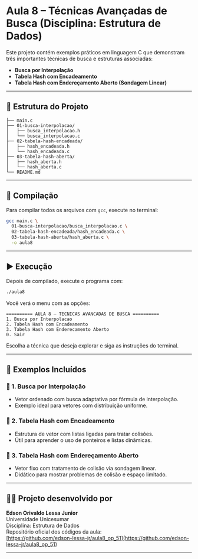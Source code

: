 # Aula 8 – Técnicas Avançadas de Busca (Disciplina: Estrutura de Dados)

Este projeto contém exemplos práticos em linguagem C que demonstram três importantes técnicas de busca e estruturas associadas:

- **Busca por Interpolação**
- **Tabela Hash com Encadeamento**
- **Tabela Hash com Endereçamento Aberto (Sondagem Linear)**

---

## 📁 Estrutura do Projeto

```
├── main.c
├── 01-busca-interpolacao/
│   ├── busca_interpolacao.h
│   └── busca_interpolacao.c
├── 02-tabela-hash-encadeada/
│   ├── hash_encadeada.h
│   └── hash_encadeada.c
├── 03-tabela-hash-aberta/
│   ├── hash_aberta.h
│   └── hash_aberta.c
└── README.md
```

---

## 🚀 Compilação

Para compilar todos os arquivos com `gcc`, execute no terminal:

```bash
gcc main.c \
  01-busca-interpolacao/busca_interpolacao.c \
  02-tabela-hash-encadeada/hash_encadeada.c \
  03-tabela-hash-aberta/hash_aberta.c \
  -o aula8
```

---

## ▶️ Execução

Depois de compilado, execute o programa com:

```bash
./aula8
```

Você verá o menu com as opções:

```
========== AULA 8 – TECNICAS AVANCADAS DE BUSCA ==========
1. Busca por Interpolacao
2. Tabela Hash com Encadeamento
3. Tabela Hash com Enderecamento Aberto
0. Sair
```

Escolha a técnica que deseja explorar e siga as instruções do terminal.

---

## 🧪 Exemplos Incluídos

### 🔹 1. Busca por Interpolação
- Vetor ordenado com busca adaptativa por fórmula de interpolação.
- Exemplo ideal para vetores com distribuição uniforme.

### 🔹 2. Tabela Hash com Encadeamento
- Estrutura de vetor com listas ligadas para tratar colisões.
- Útil para aprender o uso de ponteiros e listas dinâmicas.

### 🔹 3. Tabela Hash com Endereçamento Aberto
- Vetor fixo com tratamento de colisão via sondagem linear.
- Didático para mostrar problemas de colisão e espaço limitado.

---

## 👨‍🏫 Projeto desenvolvido por

**Edson Orivaldo Lessa Junior**  
Universidade Unicesumar  
Disciplina: Estrutura de Dados  
Repositório oficial dos códigos da aula:  
[https://github.com/edson-lessa-jr/aula8_op_51](https://github.com/edson-lessa-jr/aula8_op_51)

---